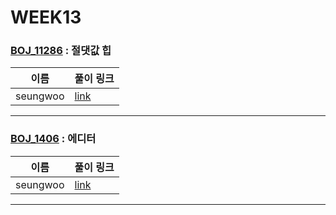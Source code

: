 # WEEK13

### [BOJ_11286](https://boj.kr/11286) : 절댓값 힙

|이름|풀이 링크|
|--|--|
|seungwoo| [link](BOJ11286/seungwoo.py)
---


### [BOJ_1406](https://boj.kr/1406) : 에디터

|이름|풀이 링크|
|--|--|
|seungwoo| [link](BOJ1406/seungwoo.py)
---
